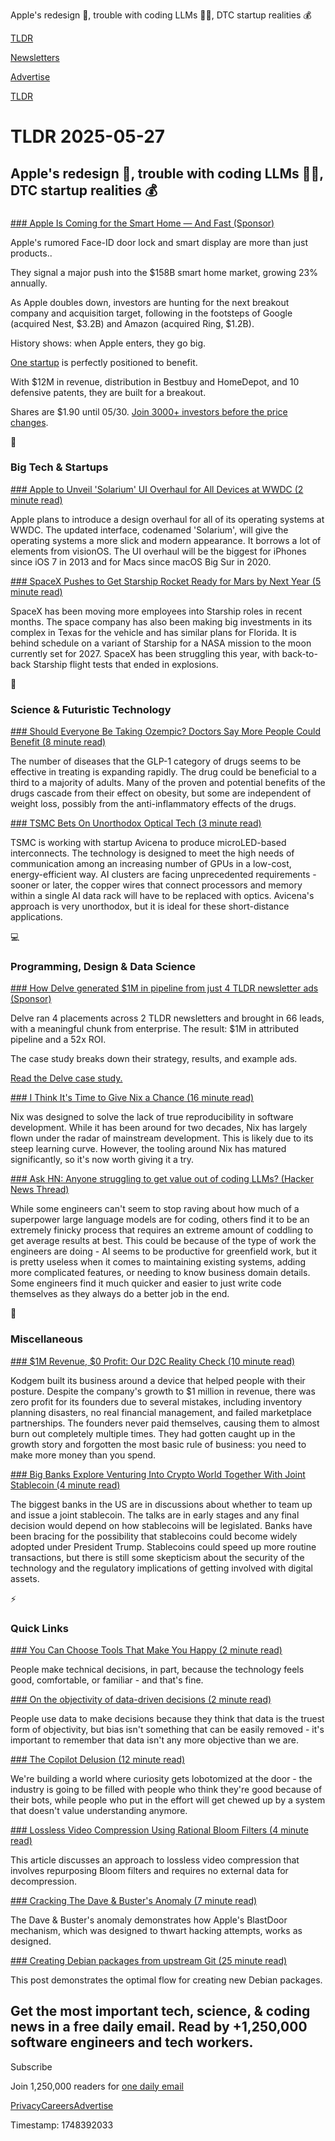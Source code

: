 Apple's redesign 📱, trouble with coding LLMs 👨‍💻, DTC startup realities 💰

[TLDR](/)

[Newsletters](/newsletters)

[Advertise](https://advertise.tldr.tech/)

[TLDR](/)

# TLDR 2025-05-27

## Apple's redesign 📱, trouble with coding LLMs 👨‍💻, DTC startup realities 💰

### 

[### Apple Is Coming for the Smart Home — And Fast (Sponsor)](https://invest.helloryse.com/?tnames=tldr,05-29-2025)

Apple's rumored Face-ID door lock and smart display are more than just products..

They signal a major push into the $158B smart home market, growing 23% annually.

As Apple doubles down, investors are hunting for the next breakout company and acquisition target, following in the footsteps of Google (acquired Nest, $3.2B) and Amazon (acquired Ring, $1.2B).

History shows: when Apple enters, they go big.

[One startup](https://invest.helloryse.com/?tnames=tldr,05-29-2025) is perfectly positioned to benefit.

With $12M in revenue, distribution in Bestbuy and HomeDepot, and 10 defensive patents, they are built for a breakout.

Shares are $1.90 until 05/30. [Join 3000+ investors before the price changes](https://invest.helloryse.com/?tnames=tldr,05-29-2025).

📱

### Big Tech & Startups

[### Apple to Unveil 'Solarium' UI Overhaul for All Devices at WWDC (2 minute read)](https://www.pcmag.com/news/apple-solarium-ios-19-ui-overhaul-for-all-devices-wwdc-2025?utm_source=tldrnewsletter)

Apple plans to introduce a design overhaul for all of its operating systems at WWDC. The updated interface, codenamed 'Solarium', will give the operating systems a more slick and modern appearance. It borrows a lot of elements from visionOS. The UI overhaul will be the biggest for iPhones since iOS 7 in 2013 and for Macs since macOS Big Sur in 2020.

[### SpaceX Pushes to Get Starship Rocket Ready for Mars by Next Year (5 minute read)](https://www.wsj.com/science/space-astronomy/spacex-starship-mars-military-elon-musk-3240c18d?st=gRZyzg&reflink=desktopwebshare_permalink&utm_source=tldrnewsletter)

SpaceX has been moving more employees into Starship roles in recent months. The space company has also been making big investments in its complex in Texas for the vehicle and has similar plans for Florida. It is behind schedule on a variant of Starship for a NASA mission to the moon currently set for 2027. SpaceX has been struggling this year, with back-to-back Starship flight tests that ended in explosions.

🚀

### Science & Futuristic Technology

[### Should Everyone Be Taking Ozempic? Doctors Say More People Could Benefit (8 minute read)](https://www.wsj.com/health/pharma/glp-1-drugs-health-benefits-4014d7d5?st=3rm55P&reflink=desktopwebshare_permalink&utm_source=tldrnewsletter)

The number of diseases that the GLP-1 category of drugs seems to be effective in treating is expanding rapidly. The drug could be beneficial to a third to a majority of adults. Many of the proven and potential benefits of the drugs cascade from their effect on obesity, but some are independent of weight loss, possibly from the anti-inflammatory effects of the drugs.

[### TSMC Bets On Unorthodox Optical Tech (3 minute read)](https://spectrum.ieee.org/microled-optical-chiplet?utm_source=tldrnewsletter)

TSMC is working with startup Avicena to produce microLED-based interconnects. The technology is designed to meet the high needs of communication among an increasing number of GPUs in a low-cost, energy-efficient way. AI clusters are facing unprecedented requirements - sooner or later, the copper wires that connect processors and memory within a single AI data rack will have to be replaced with optics. Avicena's approach is very unorthodox, but it is ideal for these short-distance applications.

💻

### Programming, Design & Data Science

[### How Delve generated $1M in pipeline from just 4 TLDR newsletter ads (Sponsor)](https://advertise.tldr.tech/case-studies/delve-drives-1m-in-attributed-pipeline-52x-roi-through-tldr-ads/?utm_source=tldr&amp;utm_medium=newsletter&amp;utm_campaign=secondary05272025)

Delve ran 4 placements across 2 TLDR newsletters and brought in 66 leads, with a meaningful chunk from enterprise. The result: $1M in attributed pipeline and a 52x ROI.

The case study breaks down their strategy, results, and example ads.

[Read the Delve case study.](https://advertise.tldr.tech/case-studies/delve-drives-1m-in-attributed-pipeline-52x-roi-through-tldr-ads/?utm_source=tldr&utm_medium=newsletter&utm_campaign=secondary05272025)

[### I Think It's Time to Give Nix a Chance (16 minute read)](https://maych.in/blog/its-time-to-give-nix-a-chance/?utm_source=tldrnewsletter)

Nix was designed to solve the lack of true reproducibility in software development. While it has been around for two decades, Nix has largely flown under the radar of mainstream development. This is likely due to its steep learning curve. However, the tooling around Nix has matured significantly, so it's now worth giving it a try.

[### Ask HN: Anyone struggling to get value out of coding LLMs? (Hacker News Thread)](https://news.ycombinator.com/item?id=44095189&amp;utm_source=tldrnewsletter)

While some engineers can't seem to stop raving about how much of a superpower large language models are for coding, others find it to be an extremely finicky process that requires an extreme amount of coddling to get average results at best. This could be because of the type of work the engineers are doing - AI seems to be productive for greenfield work, but it is pretty useless when it comes to maintaining existing systems, adding more complicated features, or needing to know business domain details. Some engineers find it much quicker and easier to just write code themselves as they always do a better job in the end.

🎁

### Miscellaneous

[### $1M Revenue, $0 Profit: Our D2C Reality Check (10 minute read)](https://www.indiehackers.com/post/1m-revenue-0-profit-our-d2c-reality-check-66e1d61d28?utm_source=tldrnewsletter)

Kodgem built its business around a device that helped people with their posture. Despite the company's growth to $1 million in revenue, there was zero profit for its founders due to several mistakes, including inventory planning disasters, no real financial management, and failed marketplace partnerships. The founders never paid themselves, causing them to almost burn out completely multiple times. They had gotten caught up in the growth story and forgotten the most basic rule of business: you need to make more money than you spend.

[### Big Banks Explore Venturing Into Crypto World Together With Joint Stablecoin (4 minute read)](https://www.wsj.com/finance/banking/crypto-stablecoin-big-banks-a841059e?st=rts6nw&reflink=desktopwebshare_permalink&utm_source=tldrnewsletter)

The biggest banks in the US are in discussions about whether to team up and issue a joint stablecoin. The talks are in early stages and any final decision would depend on how stablecoins will be legislated. Banks have been bracing for the possibility that stablecoins could become widely adopted under President Trump. Stablecoins could speed up more routine transactions, but there is still some skepticism about the security of the technology and the regulatory implications of getting involved with digital assets.

⚡

### Quick Links

[### You Can Choose Tools That Make You Happy (2 minute read)](https://borretti.me/article/you-can-choose-tools-that-make-you-happy?utm_source=tldrnewsletter)

People make technical decisions, in part, because the technology feels good, comfortable, or familiar - and that's fine.

[### On the objectivity of data-driven decisions (2 minute read)](https://thisisimportant.net/threads/data-driven-decisions/?utm_source=tldrnewsletter)

People use data to make decisions because they think that data is the truest form of objectivity, but bias isn't something that can be easily removed - it's important to remember that data isn't any more objective than we are.

[### The Copilot Delusion (12 minute read)](https://deplet.ing/the-copilot-delusion/?utm_source=tldrnewsletter)

We're building a world where curiosity gets lobotomized at the door - the industry is going to be filled with people who think they're good because of their bots, while people who put in the effort will get chewed up by a system that doesn't value understanding anymore.

[### Lossless Video Compression Using Rational Bloom Filters (4 minute read)](https://github.com/ross39/new_bloom_filter_repo/blob/main/README.md?utm_source=tldrnewsletter)

This article discusses an approach to lossless video compression that involves repurposing Bloom filters and requires no external data for decompression.

[### Cracking The Dave & Buster's Anomaly (7 minute read)](https://rambo.codes/posts/2025-05-12-cracking-the-dave-and-busters-anomaly?utm_source=tldrnewsletter)

The Dave & Buster's anomaly demonstrates how Apple's BlastDoor mechanism, which was designed to thwart hacking attempts, works as designed.

[### Creating Debian packages from upstream Git (25 minute read)](https://optimizedbyotto.com/post/debian-packaging-from-git/?utm_source=tldrnewsletter)

This post demonstrates the optimal flow for creating new Debian packages.

## Get the most important tech, science, & coding news in a free daily email. Read by +1,250,000 software engineers and tech workers.

Subscribe

Join 1,250,000 readers for [one daily email](/api/latest/tech)

[Privacy](/privacy)[Careers](https://jobs.ashbyhq.com/tldr.tech)[Advertise](/tech/advertise)

Timestamp: 1748392033